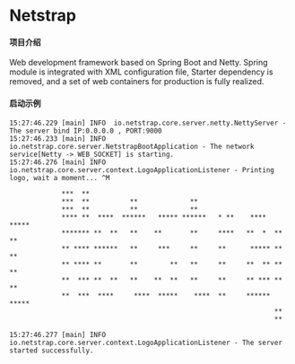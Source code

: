 # Netstrap

#### 项目介绍
Web development framework based on Spring Boot and Netty. Spring module is integrated with XML configuration file, Starter dependency is removed, and a set of web containers for production is fully realized.

#### 启动示例

```
15:27:46.229 [main] INFO  io.netstrap.core.server.netty.NettyServer - The server bind IP:0.0.0.0 , PORT:9000
15:27:46.233 [main] INFO  io.netstrap.core.server.NetstrapBootApplication - The network service[Netty -> WEB_SOCKET] is starting.
15:27:46.276 [main] INFO  io.netstrap.core.server.context.LogoApplicationListener - Printing logo, wait a moment... ^M

             ***  **
             ***  **          **             **
             ***  **          **             **
             **** **  ****  ******   ***** ******   * **    ****  *****
             ******* **  **   **    **       **     ****   **  *  **  **
             ** **** ******   **     ***     **     **      ***** **  **
             ** **** **       **        **   **     **     **  ** **  **
             **  *** **  **   **    **  **   **     **     ** *** **  **
             **  ***  ****     ****  *****    ****  **     ****** *****
                                                                  **
                                                                  **

15:27:46.277 [main] INFO  io.netstrap.core.server.context.LogoApplicationListener - The server started successfully.
```


[HTTP示例]: (HTTP.md)
[WEB_SOCKET示例]: (WEB_SOCKET.md)
